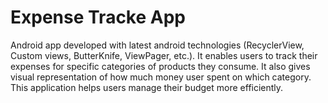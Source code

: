 # Expense Tracke App

Android app developed with latest android technologies (RecyclerView, Custom views, ButterKnife, ViewPager, etc.). It enables users to track their expenses for specific categories of products they consume. It also gives visual representation of how much money user spent on which category. This application helps users manage their budget more efficiently.
